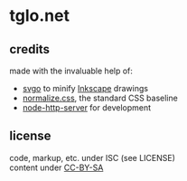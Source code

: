 # tglo.net

## credits
made with the invaluable help of:
- [svgo](https://github.com/svg/svgo) to minify [Inkscape](https://inkscape.org/en/) drawings
- [normalize.css](http://necolas.github.io/normalize.css/), the standard CSS baseline
- [node-http-server](https://www.npmjs.com/package/node-http-server) for development

## license
code, markup, etc. under ISC (see LICENSE)  
content under [CC-BY-SA](http://creativecommons.org/licenses/by-sa/4.0/)
